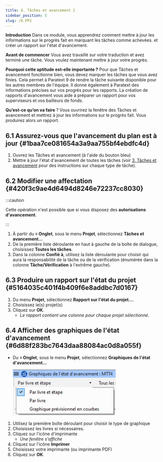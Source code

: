 ```yaml
---
title: 6. Tâches et avancement 2
sidebar_position: 5
slug: /6.PP2
---
```


**Introduction** Dans ce module, vous apprendrez comment mettre à jour les informations sur le progrès fait en marquant les tâches comme achevées. et créer un rapport sur l'état d'avancement.

**Avant de commencer** Vous avez travaillé sur votre traduction et avez terminé une tâche. Vous voulez maintenant mettre à jour votre progrès.

**Pourquoi cette aptitude est-elle importante ?** Pour que Tâches et avancement fonctionne bien, vous devez marquer les tâches que vous avez finies. Cela permet à Paratext 9 de rendre la tâche suivante disponible pour les autres membres de l'équipe. Il donne également à Paratext des informations précises sur vos progrès pour les rapports. La création de rapports d'avancement vous aide à préparer un rapport pour vos superviseurs et vos bailleurs de fonds.

**Qu’est-ce qu’on va faire** ? Vous ouvrirez la fenêtre des Tâches et avancement et mettrez à jour les informations sur le progrès fait. Vous produirez alors un rapport.

## 6.1 Assurez-vous que l'avancement du plan est à jour {#1baa7ce081654a3a9aa755bf4ebdfc4d}

1. Ouvrez les Tâches et avancement (à l'aide du bouton bleu)
2. Mettre à jour l'état d'avancement de toutes les tâches (voir [3. Tâches et avancement](/3.PP1) pour des instructions sur chaque type de tâche).

## 6.2 Modifier une affectation {#420f3c9ae4d6494d8246e72237cc8030}

:::caution

Cette opération n'est possible que si vous disposez des **autorisations d'avancement**.

:::

1. À partir du **≡ Onglet**, sous le menu **Projet**, sélectionnez **Tâches et avancement…**
2. De la première liste déroulante en haut à gauche de la boîte de dialogue, choisissez **Toutes les tâches**.
3. Dans la colonne **Confié à**, utilisez la liste déroulante pour choisir qui aura la responsabilité de la tâche ou de la vérification (énumérée dans la colonne **Tâche/Vérification** à l'extrême gauche).

## 6.3 Produire un rapport sur l'état du projet {#5164035c401f4b409f6e8addbc7d0167}

1. Du menu **Projet**, sélectionnez **Rapport sur l'état du projet…**.
2. Choisissez le(s) projet(s)
3. Cliquez sur **OK**.
    - _Le rapport contient une colonne pour chaque projet sélectionné._

## **6.4 Afficher des graphiques de l'état d'avancement** {#6d88f283bc7643daa88084ac0d8a055f}

- Du **≡ Onglet**, sous le menu **Projet**, sélectionnez **Graphiques de l'état d'avancement…**

    ![](./1163930921.png)

1. Utilisez la première boîte déroulant pour choisir le type de graphique
2. Choisissez les livres si nécessaires.
3. Cliquez sur l'icône d'imprimante
    - _Une fenêtre s'affiche_
4. Cliquez sur l'icône **Imprimer**
5. Choisissez votre imprimante (ou imprimante PDF)
6. Cliquez sur **OK**.
